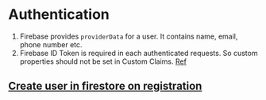# Authentication

1. Firebase provides `providerData` for a user. It contains name, email, phone number etc. 
2. Firebase ID Token is required in each authenticated requests. So custom properties should not be set in Custom Claims. [Ref](https://stackoverflow.com/questions/37415863/firebase-setting-additional-user-properties)

## [Create user in firestore on registration](https://steemit.com/firebase/@dennisalund/create-user-data-for-new-firebase-auth-accounts)
